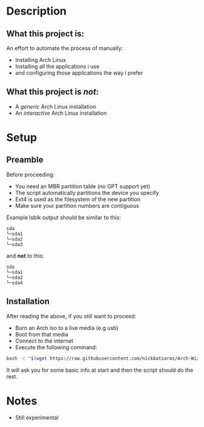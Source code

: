 # Description
## What this project is:
An effort to automate the process of manually:
- Installing Arch Linux
- Installing all the applications i use
- and configuring those applications the way i prefer

## What this project is *not*:
- A *generic* Arch Linux installation
- An *interactive* Arch Linux installation

# Setup
## Preamble
Before proceeding:
- You need an MBR partition table (no GPT support yet)
- The script automatically partitions the device you specify
- Ext4 is used as the filesystem of the new partition
- Make sure your partition numbers are contiguous

Example lsblk output should be similar to this:
```
sda
└─sda1
└─sda2
└─sda3
```
and **not** to this:
```
sda
└─sda1
└─sda2
└─sda4
```

## Installation
After reading the above, if you still want to proceed:
- Burn an Arch iso to a live media (e.g usb)
- Boot from that media
- Connect to the internet
- Execute the following command:

```bash
bash -c "$(wget https://raw.githubusercontent.com/nickbatsaras/Arch-Wizard/master/bootstrap.sh -O -)"
```

It will ask you for some basic info at start and then the script should do the
rest.

# Notes
- Still experimental

